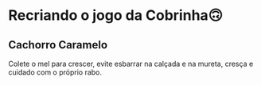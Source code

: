 # Recriando o jogo da Cobrinha🙃

## Cachorro Caramelo

Colete o mel para crescer, evite esbarrar na calçada e na mureta, cresça e cuidado com o próprio rabo.
